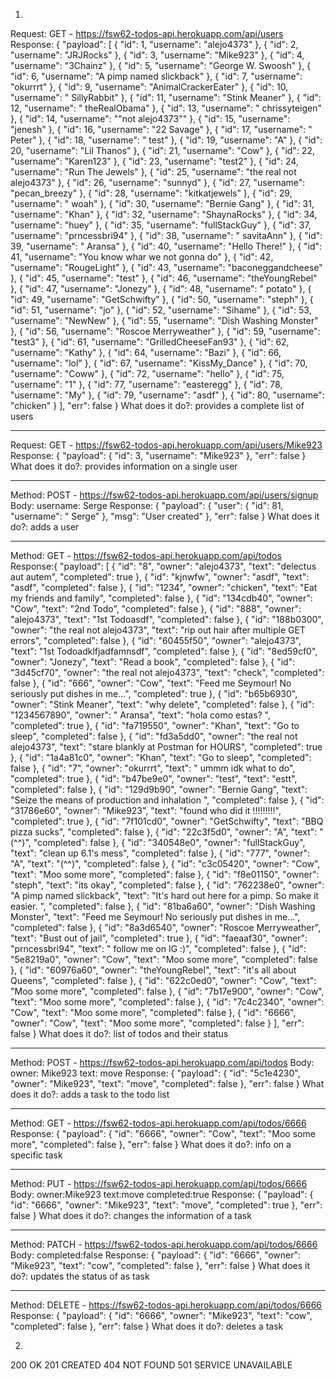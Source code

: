 1.
Request: GET - https://fsw62-todos-api.herokuapp.com/api/users
Response: {
    "payload": [
        {
            "id": 1,
            "username": "alejo4373"
        },
        {
            "id": 2,
            "username": "JRJRocks"
        },
        {
            "id": 3,
            "username": "Mike923"
        },
        {
            "id": 4,
            "username": "3Chainz"
        },
        {
            "id": 5,
            "username": "George W. Swoosh"
        },
        {
            "id": 6,
            "username": "A pimp named slickback"
        },
        {
            "id": 7,
            "username": "okurrrt"
        },
        {
            "id": 9,
            "username": "AnimalCrackerEater"
        },
        {
            "id": 10,
            "username": " SillyRabbit"
        },
        {
            "id": 11,
            "username": "Stink Meaner"
        },
        {
            "id": 12,
            "username": " theRealObama"
        },
        {
            "id": 13,
            "username": " chrissyteigen"
        },
        {
            "id": 14,
            "username": "\"not alejo4373\""
        },
        {
            "id": 15,
            "username": "jenesh"
        },
        {
            "id": 16,
            "username": "22 Savage"
        },
        {
            "id": 17,
            "username": " Peter"
        },
        {
            "id": 18,
            "username": " test"
        },
        {
            "id": 19,
            "username": "A"
        },
        {
            "id": 20,
            "username": "Lil Thanos"
        },
        {
            "id": 21,
            "username": "Cow"
        },
        {
            "id": 22,
            "username": "Karen123"
        },
        {
            "id": 23,
            "username": "test2"
        },
        {
            "id": 24,
            "username": "Run The Jewels"
        },
        {
            "id": 25,
            "username": "the real not alejo4373"
        },
        {
            "id": 26,
            "username": "sunnyd"
        },
        {
            "id": 27,
            "username": "pecan_breezy"
        },
        {
            "id": 28,
            "username": "kitkatjewels"
        },
        {
            "id": 29,
            "username": " woah"
        },
        {
            "id": 30,
            "username": "Bernie Gang"
        },
        {
            "id": 31,
            "username": "Khan"
        },
        {
            "id": 32,
            "username": "ShaynaRocks"
        },
        {
            "id": 34,
            "username": "huey"
        },
        {
            "id": 35,
            "username": "fullStackGuy"
        },
        {
            "id": 37,
            "username": "prncessbri94"
        },
        {
            "id": 38,
            "username": " savitaAnn"
        },
        {
            "id": 39,
            "username": " Aransa"
        },
        {
            "id": 40,
            "username": "Hello There!"
        },
        {
            "id": 41,
            "username": "You know whar we not gonna do"
        },
        {
            "id": 42,
            "username": "RougeLight"
        },
        {
            "id": 43,
            "username": "baconeggandcheese"
        },
        {
            "id": 45,
            "username": "test"
        },
        {
            "id": 46,
            "username": "theYoungRebel"
        },
        {
            "id": 47,
            "username": "Jonezy"
        },
        {
            "id": 48,
            "username": " potato"
        },
        {
            "id": 49,
            "username": "GetSchwifty"
        },
        {
            "id": 50,
            "username": "steph"
        },
        {
            "id": 51,
            "username": "jo"
        },
        {
            "id": 52,
            "username": "Sihame"
        },
        {
            "id": 53,
            "username": "NewNew"
        },
        {
            "id": 55,
            "username": "Dish Washing Monster"
        },
        {
            "id": 56,
            "username": "Roscoe Merryweather"
        },
        {
            "id": 59,
            "username": "test3"
        },
        {
            "id": 61,
            "username": "GrilledCheeseFan93"
        },
        {
            "id": 62,
            "username": "Kathy"
        },
        {
            "id": 64,
            "username": "Bazi"
        },
        {
            "id": 66,
            "username": "lol"
        },
        {
            "id": 67,
            "username": "KissMy_Dance"
        },
        {
            "id": 70,
            "username": "Coww"
        },
        {
            "id": 72,
            "username": "hello"
        },
        {
            "id": 75,
            "username": "1"
        },
        {
            "id": 77,
            "username": "easteregg"
        },
        {
            "id": 78,
            "username": "My"
        },
        {
            "id": 79,
            "username": "asdf"
        },
        {
            "id": 80,
            "username": "chicken"
        }
    ],
    "err": false
}
What does it do?: provides a complete list of users
____________________________________________________________
Request: GET - https://fsw62-todos-api.herokuapp.com/api/users/Mike923
Response: {
    "payload": {
        "id": 3,
        "username": "Mike923"
    },
    "err": false
}
What does it do?: provides information on a single user
___________________________________________________________________
Method: POST - https://fsw62-todos-api.herokuapp.com/api/users/signup
Body: username: Serge
Response: {
    "payload": {
        "user": {
            "id": 81,
            "username": " Serge"
        },
        "msg": "User created"
    },
    "err": false
}
What does it do?: adds a user
__________________________________________________________________________
Method: GET - https://fsw62-todos-api.herokuapp.com/api/todos
Response:{
    "payload": [
        {
            "id": "8",
            "owner": "alejo4373",
            "text": "delectus aut autem",
            "completed": true
        },
        {
            "id": "kjnwfw",
            "owner": "asdf",
            "text": "asdf",
            "completed": false
        },
        {
            "id": "1234",
            "owner": "chicken",
            "text": "Eat my friends and family",
            "completed": false
        },
        {
            "id": "134cdb40",
            "owner": "Cow",
            "text": "2nd Todo",
            "completed": false
        },
        {
            "id": "888",
            "owner": "alejo4373",
            "text": "1st Todoasdf",
            "completed": false
        },
        {
            "id": "188b0300",
            "owner": "the real not alejo4373",
            "text": "rip out hair after multiple GET errors",
            "completed": false
        },
        {
            "id": "60455f50",
            "owner": "alejo4373",
            "text": "1st Todoadklfjadfamnsdf",
            "completed": false
        },
        {
            "id": "8ed59cf0",
            "owner": "Jonezy",
            "text": "Read a book",
            "completed": false
        },
        {
            "id": "3d45cf70",
            "owner": "the real not alejo4373",
            "text": "check",
            "completed": false
        },
        {
            "id": "666",
            "owner": "Cow",
            "text": "Feed me Seymour! No seriously put dishes in me...",
            "completed": true
        },
        {
            "id": "b65b6930",
            "owner": "Stink Meaner",
            "text": "why delete",
            "completed": false
        },
        {
            "id": "1234567890",
            "owner": " Aransa",
            "text": "hola como estas? ",
            "completed": true
        },
        {
            "id": "fa719550",
            "owner": "Khan",
            "text": "Go to sleep",
            "completed": false
        },
        {
            "id": "fd3a5dd0",
            "owner": "the real not alejo4373",
            "text": "stare blankly at Postman for HOURS",
            "completed": true
        },
        {
            "id": "1a4a81c0",
            "owner": "Khan",
            "text": "Go to sleep",
            "completed": false
        },
        {
            "id": "7",
            "owner": "okurrrt",
            "text": " ummm idk what to do",
            "completed": true
        },
        {
            "id": "b47be9e0",
            "owner": "test",
            "text": "estt",
            "completed": false
        },
        {
            "id": "129d9b90",
            "owner": "Bernie Gang",
            "text": "Seize the means of production and inhalation ",
            "completed": false
        },
        {
            "id": "31786e60",
            "owner": "Mike923",
            "text": "found who did it !!!!!!!!!",
            "completed": true
        },
        {
            "id": "7f101cd0",
            "owner": "GetSchwifty",
            "text": "BBQ pizza sucks",
            "completed": false
        },
        {
            "id": "22c3f5d0",
            "owner": "A",
            "text": "(^^)",
            "completed": false
        },
        {
            "id": "340548e0",
            "owner": "fullStackGuy",
            "text": "clean up 6.1's mess",
            "completed": false
        },
        {
            "id": "777",
            "owner": "A",
            "text": "(^^)",
            "completed": false
        },
        {
            "id": "c3c05420",
            "owner": "Cow",
            "text": "Moo some more",
            "completed": false
        },
        {
            "id": "f8e01150",
            "owner": "steph",
            "text": "its okay",
            "completed": false
        },
        {
            "id": "762238e0",
            "owner": "A pimp named slickback",
            "text": "It's hard out here for a pimp. So make it easier. ",
            "completed": false
        },
        {
            "id": "81ba6a60",
            "owner": "Dish Washing Monster",
            "text": "Feed me Seymour! No seriously put dishes in me...",
            "completed": false
        },
        {
            "id": "8a3d6540",
            "owner": "Roscoe Merryweather",
            "text": "Bust out of jail",
            "completed": true
        },
        {
            "id": "faeaaf30",
            "owner": "prncessbri94",
            "text": " follow me on IG :)",
            "completed": false
        },
        {
            "id": "5e8219a0",
            "owner": "Cow",
            "text": "Moo some more",
            "completed": false
        },
        {
            "id": "60976a60",
            "owner": "theYoungRebel",
            "text": "it's all about Queens",
            "completed": false
        },
        {
            "id": "622c0ed0",
            "owner": "Cow",
            "text": "Moo some more",
            "completed": false
        },
        {
            "id": "7b17e900",
            "owner": "Cow",
            "text": "Moo some more",
            "completed": false
        },
        {
            "id": "7c4c2340",
            "owner": "Cow",
            "text": "Moo some more",
            "completed": false
        },
        {
            "id": "6666",
            "owner": "Cow",
            "text": "Moo some more",
            "completed": false
        }
    ],
    "err": false
}
What does it do?: list of todos and their status
___________________________________________________________________
Method: POST - https://fsw62-todos-api.herokuapp.com/api/todos
Body: owner: Mike923
      text: move
Response: {
    "payload": {
        "id": "5c1e4230",
        "owner": "Mike923",
        "text": "move",
        "completed": false
    },
    "err": false
}
What does it do?: adds a task to the todo list
__________________________________________________________________________
Method: GET - https://fsw62-todos-api.herokuapp.com/api/todos/6666
Response: {
    "payload": {
        "id": "6666",
        "owner": "Cow",
        "text": "Moo some more",
        "completed": false
    },
    "err": false
}
What does it do?: info on a specific task
___________________________________________________________________
Method: PUT - https://fsw62-todos-api.herokuapp.com/api/todos/6666
Body: owner:Mike923
      text:move
      completed:true
Response: {
    "payload": {
        "id": "6666",
        "owner": "Mike923",
        "text": "move",
        "completed": true
    },
    "err": false
}
What does it do?: changes the information of a task
_________________________________________________________________
Method: PATCH - https://fsw62-todos-api.herokuapp.com/api/todos/6666
Body: completed:false
Response: {
    "payload": {
        "id": "6666",
        "owner": "Mike923",
        "text": "cow",
        "completed": false
    },
    "err": false
}
What does it do?: updates the status of as task
_________________________________________________________________
Method: DELETE - https://fsw62-todos-api.herokuapp.com/api/todos/6666
Response: {
    "payload": {
        "id": "6666",
        "owner": "Mike923",
        "text": "cow",
        "completed": false
    },
    "err": false
}
What does it do?: deletes a task

2.
200 OK
201 CREATED
404 NOT FOUND
501 SERVICE UNAVAILABLE

